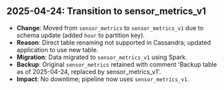## 2025-04-24: Transition to sensor_metrics_v1
- **Change**: Moved from `sensor_metrics` to `sensor_metrics_v1` due to schema update (added `hour` to partition key).
- **Reason**: Direct table renaming not supported in Cassandra; updated application to use new table.
- **Migration**: Data migrated to `sensor_metrics_v1` using Spark.
- **Backup**: Original `sensor_metrics` retained with comment 'Backup table as of 2025-04-24, replaced by sensor_metrics_v1'.
- **Impact**: No downtime; pipeline now uses `sensor_metrics_v1`.

